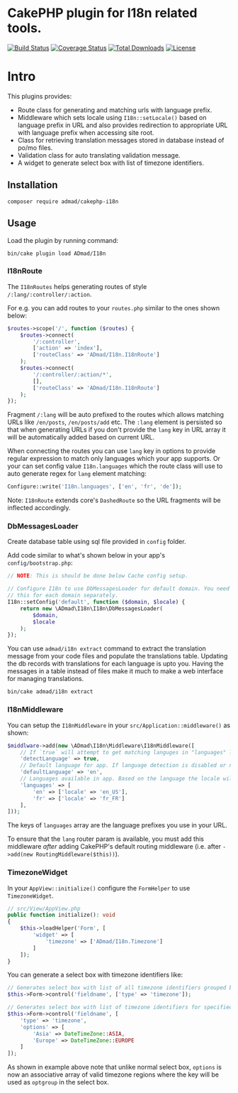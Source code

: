 # CakePHP plugin for I18n related tools.

[![Build Status](https://img.shields.io/travis/ADmad/cakephp-i18n/master.svg?style=flat-square)](https://travis-ci.org/ADmad/cakephp-i18n)
[![Coverage Status](https://img.shields.io/codecov/c/github/ADmad/cakephp-i18n.svg?style=flat-square)](https://codecov.io/github/ADmad/cakephp-i18n)
[![Total Downloads](https://img.shields.io/packagist/dt/ADmad/cakephp-i18n.svg?style=flat-square)](https://packagist.org/packages/ADmad/cakephp-i18n)
[![License](https://img.shields.io/badge/license-MIT-blue.svg?style=flat-square)](LICENSE.txt)

# Intro

This plugins provides:

- Route class for generating and matching urls with language prefix.
- Middleware which sets locale using `I18n::setLocale()`
  based on language prefix in URL and also provides redirection to appropriate
  URL with language prefix when accessing site root.
- Class for retrieving translation messages stored in database instead of po/mo files.
- Validation class for auto translating validation message.
- A widget to generate select box with list of timezone identifiers.

## Installation

```
composer require admad/cakephp-i18n
```

## Usage

Load the plugin by running command:

```
bin/cake plugin load ADmad/I18n
```

### I18nRoute

The `I18nRoutes` helps generating routes of style `/:lang/:controller/:action`.

For e.g. you can add routes to your `routes.php` similar to the ones shown below:

```php
$routes->scope('/', function ($routes) {
    $routes->connect(
        '/:controller',
        ['action' => 'index'],
        ['routeClass' => 'ADmad/I18n.I18nRoute']
    );
    $routes->connect(
        '/:controller/:action/*',
        [],
        ['routeClass' => 'ADmad/I18n.I18nRoute']
    );
});
```

Fragment `/:lang` will be auto prefixed to the routes which allows matching
URLs like `/en/posts`, `/en/posts/add` etc. The `:lang` element is persisted so
that when generating URLs if you don't provide the `lang` key in URL array it
will be automatically added based on current URL.

When connecting the routes you can use `lang` key in options to provide regular
expression to match only languages which your app supports. Or your can set
config value `I18n.languages` which the route class will use to auto generate
regex for `lang` element matching:

```php
Configure::write('I18n.languages', ['en', 'fr', 'de']);
```

Note: `I18nRoute` extends core's `DashedRoute` so the URL fragments will be
inflected accordingly.

### DbMessagesLoader

Create database table using sql file provided in `config` folder.

Add code similar to what's shown below in your app's `config/bootstrap.php`:

```php
// NOTE: This is should be done below Cache config setup.

// Configure I18n to use DbMessagesLoader for default domain. You need to do
// this for each domain separately.
I18n::setConfig('default', function ($domain, $locale) {
    return new \ADmad\I18n\I18n\DbMessagesLoader(
        $domain,
        $locale
    );
});
```

You can use `admad/i18n extract` command to extract the translation message from your
code files and populate the translations table. Updating the db records with
translations for each language is upto you. Having the messages in a table
instead of files make it much to make a web interface for managing translations.

```
bin/cake admad/i18n extract
```

### I18nMiddleware

You can setup the `I18nMiddleware` in your `src/Application::middleware()` as
shown:

```php
$middlware->add(new \ADmad\I18n\Middleware\I18nMiddleware([
    // If `true` will attempt to get matching languges in "languages" list based on browser locale and redirect to that when going to site root.
    'detectLanguage' => true,
    // Default language for app. If language detection is disabled or no matching language is found redirect to this language
    'defaultLanguage' => 'en',
    // Languages available in app. Based on the language the locale will be also set.
    'languages' => [
        'en' => ['locale' => 'en_US'],
        'fr' => ['locale' => 'fr_FR']
    ],
]));
```

The keys of `languages` array are the language prefixes you use in your URL.

To ensure that the `lang` router param is available, you must add this middleware *after* adding CakePHP's default routing middleware (i.e. after `->add(new RoutingMiddleware($this))`).

### TimezoneWidget

In your `AppView::initialize()` configure the `FormHelper` to use `TimezoneWidget`.

```php
// src/View/AppView.php
public function initialize(): void
{
    $this->loadHelper('Form', [
        'widget' => [
            'timezone' => ['ADmad/I18n.Timezone']
        ]
    ]);
}
```

You can generate a select box with timezone identifiers like:

```php
// Generates select box with list of all timezone identifiers grouped by regions.
$this->Form->control('fieldname', ['type' => 'timezone']);

// Generates select box with list of timezone identifiers for specified regions.
$this->Form->control('fieldname', [
    'type' => 'timezone',
    'options' => [
        'Asia' => DateTimeZone::ASIA,
        'Europe' => DateTimeZone::EUROPE
    ]
]);
```

As shown in example above note that unlike normal select box, `options` is now
an associative array of valid timezone regions where the key will be used as
`optgroup` in the select box.
